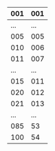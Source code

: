 | 001 | 001 |
| --- | --- |
| ... | ... |
| 005 | 005 |
| 010 | 006 |
| 011 | 007 |
| ... | ... |
| 015 | 011 |
| 020 | 012 |
| 021 | 013 |
| ... | ... |
| 085 | 53  |
| 100 | 54  | 
